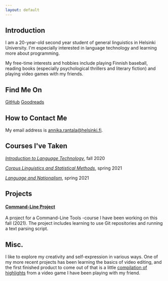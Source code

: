 ```yaml
---
layout: default
---
```


## Introduction

I am a 20-year-old second year student of general linguistics in Helsinki University. I'm especially interested in language technology and learning more about programming.

My free-time interests and hobbies include playing Finnish baseball, reading books (especially psychological thrillers and literary fiction) and playing video games with my friends. 

## Find Me On

[GitHub](https://github.com/annikarantala)
[Goodreads](https://www.goodreads.com/user/show/87518482-annika)

## How to Contact Me

My email address is annika.rantala@helsinki.fi. 

## Courses I've Taken

[_Introduction to Language Technology_](https://studies.helsinki.fi/opintotarjonta/cur/hy-opt-cur-2021-43b8f122-8ca2-453b-addd-cbfd756c3306/Introduction_to_Language_Technology), fall 2020

[_Corpus Linguistics and Statistical Methods_](https://studies.helsinki.fi/opintotarjonta/cur/hy-CUR-137293189/Korpuslingvistiikka_ja_tilastolliset_menetelm%C3%A4t_KIK_404_KIM_RU362_CLT150_), spring 2021

[_Language and Nationalism_](https://studies.helsinki.fi/opintotarjonta/cur/hy-opt-cur-2021-3854520a-c314-4b85-a54d-20e03c714082/Kieli_ja_nationalismi), spring 2021

## Projects

#### [Command-Line Project](https://github.com/annikarantala/cmdline-course-annikarantala)

A project for a Command-Line Tools -course I have been working on this fall (2021). The project includes learning to use Git repositories and running a text parsing script.

## Misc. 

I like to explore my creativity and self-expression in various ways. One of my more recent projects has been learning the basics of video editing, and the first finished product to come out of that is a little [compilation of highlights](https://www.youtube.com/watch?v=TAQu4w2vLq0) from a video game I have been playing with my friend.
